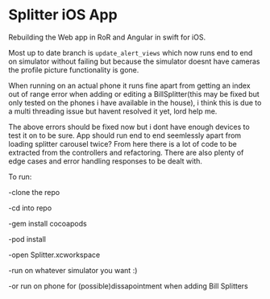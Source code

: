 # Splitter iOS App

Rebuilding the Web app in RoR and Angular in swift for iOS.

Most up to date branch is `update_alert_views` which now runs end to end on simulator without failing but because the simulator doesnt have cameras the profile picture functionality is gone.

When running on an actual phone it runs fine apart from getting an index out of range error when adding or editing a BillSplitter(this may be fixed but only tested on the phones i have available in the house), i think this is due to a multi threading issue but havent resolved it yet, lord help me.

The above errors should be fixed now but i dont have enough devices to test it on to be sure. App should run end to end seemlessly apart from loading splitter carousel twice? From here there is a lot of code to be extracted from the controllers and refactoring. There are also plenty of edge cases and error handling responses to be dealt with.

To run:

-clone the repo

-cd into repo

-gem install cocoapods

-pod install

-open Splitter.xcworkspace

-run on whatever simulator you want :)

-or run on phone for (possible)dissapointment when adding Bill Splitters
